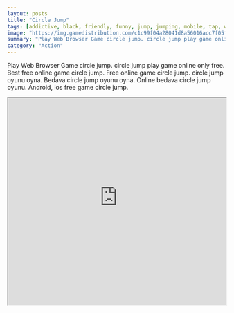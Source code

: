 ```yaml
---
layout: posts
title: "Circle Jump"
tags: [addictive, black, friendly, funny, jump, jumping, mobile, tap, white, jumper, free, online, games, oyna, game, free, games, play, play, games]
image: "https://img.gamedistribution.com/c1c99f04a28041d8a56016acc7f05ff4-512x512.jpeg"
summary: "Play Web Browser Game circle jump. circle jump play game online only free. Best free online game circle jump. Free online game circle jump. circle jump oyunu oyna. Bedava circle jump oyunu oyna. Online bedava circle jump oyunu. Android, ios free game circle jump."
category: "Action"
---
```


Play Web Browser Game circle jump. circle jump play game online only free. Best free online game circle jump. Free online game circle jump. circle jump oyunu oyna. Bedava circle jump oyunu oyna. Online bedava circle jump oyunu. Android, ios free game circle jump.

<iframe width="100%" height="480px;" src="https://html5.gamedistribution.com/c1c99f04a28041d8a56016acc7f05ff4/"></iframe>
